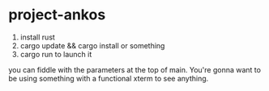 # project-ankos

1) install rust
2) cargo update && cargo install or something
3) cargo run to launch it

you can fiddle with the parameters at the top of main. You're gonna want to be using something with a functional xterm to see anything. 
